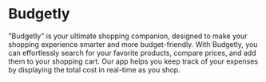 # Budgetly
"Budgetly" is your ultimate shopping companion, designed to make your shopping experience smarter and more budget-friendly. With Budgetly, you can effortlessly search for your favorite products, compare prices, and add them to your shopping cart. Our app helps you keep track of your expenses by displaying the total cost in real-time as you shop.
